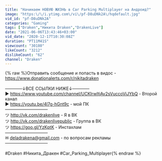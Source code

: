 ```yaml
---
title: "Начинаем НОВУЮ ЖИЗНЬ в Car Parking Multiplayer на Андроид?"
image: "https:\/\/i.ytimg.com\/vi\/pf-D8uDNk2A\/hqdefault.jpg"
vid_id: "pf-D8uDNk2A"
categories: "Gaming"
tags: ["Draken","Никита Draken","DrakenLive"]
date: "2021-06-06T13:43:46+03:00"
vid_date: "2020-12-17T10:30:08Z"
duration: "PT11M41S"
viewcount: "30180"
likeCount: "3212"
dislikeCount: "62"
channel: "Draken"
---
```

{% raw %}Отправить сообщение и попасть в видос -<a rel="nofollow" target="blank" href="https://www.donationalerts.com/r/nikitadraken">https://www.donationalerts.com/r/nikitadraken</a><br /><br />                     ————↓ВСЕ ССЫЛКИ НИЖЕ↓————<br />► <a rel="nofollow" target="blank" href="https://www.youtube.com/channel/UCKIrwltjAv2sVuccoViJYbQ">https://www.youtube.com/channel/UCKIrwltjAv2sVuccoViJYbQ</a>  - Второй канал<br />► <a rel="nofollow" target="blank" href="https://youtu.be/4l7g-hGnt9c">https://youtu.be/4l7g-hGnt9c</a> - мой ПК<br />——————————<br />ツ <a rel="nofollow" target="blank" href="http://vk.com/drakenlive">http://vk.com/drakenlive</a> - Я в ВК<br />ツ <a rel="nofollow" target="blank" href="http://vk.com/drakenlivepublic">http://vk.com/drakenlivepublic</a> - Группа в ВК<br />ツ <a rel="nofollow" target="blank" href="https://goo.gl/YzKptK">https://goo.gl/YzKptK</a> - Инстахлам<br />——————————<br />✉ deladrakena@gmail.com - по вопросам рекламы<br />——————————<br /><br />#Draken #Никита_Дракен #Car_Parking_Multiplayer{% endraw %}
